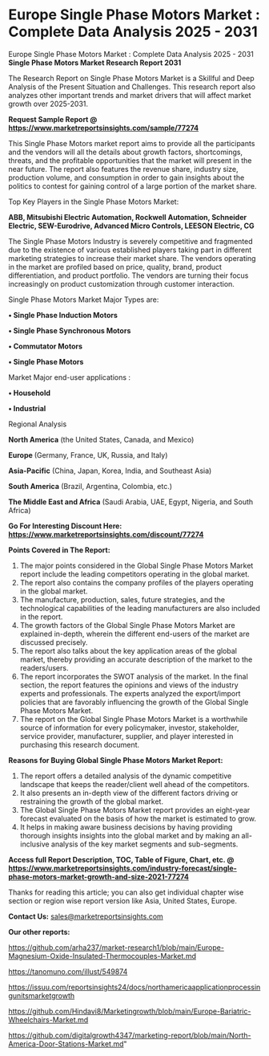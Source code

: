 # Europe Single Phase Motors Market : Complete Data Analysis 2025 - 2031
Europe Single Phase Motors Market : Complete Data Analysis 2025 - 2031
<strong>Single Phase Motors Market Research Report 2031</strong>

The Research Report on Single Phase Motors Market is a Skillful and Deep Analysis of the Present Situation and Challenges. This research report also analyzes other important trends and market drivers that will affect market growth over 2025-2031.

<strong>Request Sample Report @ <a href=https://www.marketreportsinsights.com/sample/77274>https://www.marketreportsinsights.com/sample/77274</a></strong>

This Single Phase Motors market report aims to provide all the participants and the vendors will all the details about growth factors, shortcomings, threats, and the profitable opportunities that the market will present in the near future. The report also features the revenue share, industry size, production volume, and consumption in order to gain insights about the politics to contest for gaining control of a large portion of the market share.

Top Key Players in the Single Phase Motors Market:

<strong>ABB, Mitsubishi Electric Automation, Rockwell Automation, Schneider Electric, SEW-Eurodrive, Advanced Micro Controls, LEESON Electric, CG</strong>

The Single Phase Motors Industry is severely competitive and fragmented due to the existence of various established players taking part in different marketing strategies to increase their market share. The vendors operating in the market are profiled based on price, quality, brand, product differentiation, and product portfolio. The vendors are turning their focus increasingly on product customization through customer interaction.

Single Phase Motors Market Major Types are:

<strong>• Single Phase Induction Motors

• Single Phase Synchronous Motors

• Commutator Motors

• Single Phase Motors</strong>

Market Major end-user applications :

<strong>• Household

• Industrial</strong>

Regional Analysis

</u><strong><b>North America</b></strong> (the United States, Canada, and Mexico)

<strong><b>Europe </b></strong>(Germany, France, UK, Russia, and Italy)

<strong><b>Asia-Pacific</b></strong> (China, Japan, Korea, India, and Southeast Asia)

<strong><b>South America</b></strong> (Brazil, Argentina, Colombia, etc.)

<strong><b>The Middle East and Africa</b></strong> (Saudi Arabia, UAE, Egypt, Nigeria, and South Africa)

<strong>Go For Interesting Discount Here: <a href=https://www.marketreportsinsights.com/discount/77274>https://www.marketreportsinsights.com/discount/77274</a></strong>

<strong>Points Covered in The Report:</strong>
<ol>
  <li>The major points considered in the Global Single Phase Motors Market report include the leading competitors operating in the global market.</li>
  <li>The report also contains the company profiles of the players operating in the global market.</li>
  <li>The manufacture, production, sales, future strategies, and the technological capabilities of the leading manufacturers are also included in the report.</li>
  <li>The growth factors of the Global Single Phase Motors Market are explained in-depth, wherein the different end-users of the market are discussed precisely.</li>
  <li>The report also talks about the key application areas of the global market, thereby providing an accurate description of the market to the readers/users.</li>
  <li>The report incorporates the SWOT analysis of the market. In the final section, the report features the opinions and views of the industry experts and professionals. The experts analyzed the export/import policies that are favorably influencing the growth of the Global Single Phase Motors Market.</li>
  <li>The report on the Global Single Phase Motors Market is a worthwhile source of information for every policymaker, investor, stakeholder, service provider, manufacturer, supplier, and player interested in purchasing this research document.</li>
</ol>
<strong>Reasons for Buying Global Single Phase Motors Market Report:</strong>

<ol>
  <li>The report offers a detailed analysis of the dynamic competitive landscape that keeps the reader/client well ahead of the competitors.</li>
  <li>It also presents an in-depth view of the different factors driving or restraining the growth of the global market.</li>
  <li>The Global Single Phase Motors Market report provides an eight-year forecast evaluated on the basis of how the market is estimated to grow.</li>
  <li>It helps in making aware business decisions by having providing thorough insights insights into the global market and by making an all-inclusive analysis of the key market segments and sub-segments.</li>
</ol>
<strong>Access full Report Description, TOC, Table of Figure, Chart, etc. @ <a href=https://www.marketreportsinsights.com/industry-forecast/single-phase-motors-market-growth-and-size-2021-77274>https://www.marketreportsinsights.com/industry-forecast/single-phase-motors-market-growth-and-size-2021-77274</a></strong>


Thanks for reading this article; you can also get individual chapter wise section or region wise report version like Asia, United States, Europe.

<strong>Contact Us:</strong>
sales@marketreportsinsights.com

<strong>Our other reports:</strong>

<a href=https://github.com/arha237/market-research1/blob/main/Europe-Magnesium-Oxide-Insulated-Thermocouples-Market.md>https://github.com/arha237/market-research1/blob/main/Europe-Magnesium-Oxide-Insulated-Thermocouples-Market.md</a>

<a href=https://tanomuno.com/illust/549874>https://tanomuno.com/illust/549874</a>

<a href=https://issuu.com/reportsinsights24/docs/northamericaapplicationprocessingunitsmarketgrowth>https://issuu.com/reportsinsights24/docs/northamericaapplicationprocessingunitsmarketgrowth</a>

<a href=https://github.com/Hindavi8/Marketingrowth/blob/main/Europe-Bariatric-Wheelchairs-Market.md>https://github.com/Hindavi8/Marketingrowth/blob/main/Europe-Bariatric-Wheelchairs-Market.md</a>

<a href=https://github.com/digitalgrowth4347/marketing-report/blob/main/North-America-Door-Stations-Market.md>https://github.com/digitalgrowth4347/marketing-report/blob/main/North-America-Door-Stations-Market.md</a>"
